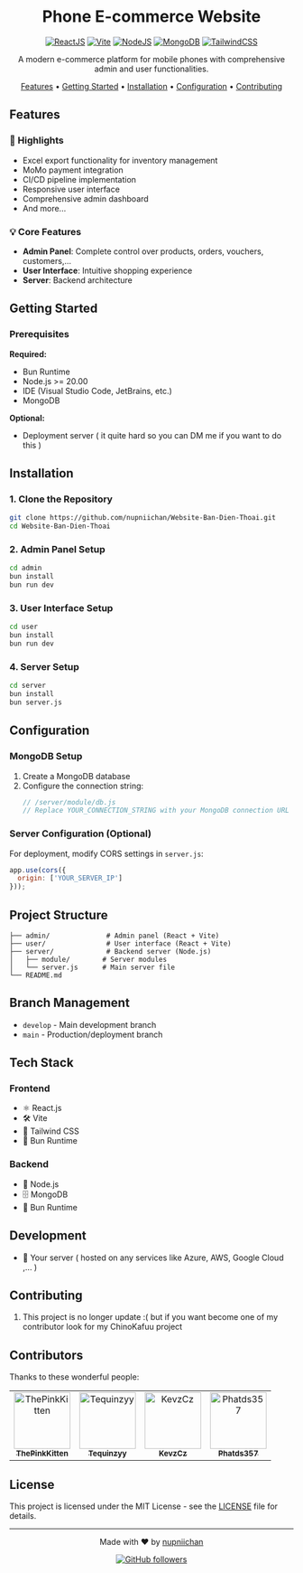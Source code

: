 <div align="center">

# Phone E-commerce Website

[![ReactJS](https://img.shields.io/badge/React-20232A?style=for-the-badge&logo=react&logoColor=61DAFB)](https://reactjs.org/)
[![Vite](https://img.shields.io/badge/Vite-B73BFE?style=for-the-badge&logo=vite&logoColor=FFD62E)](https://vitejs.dev/)
[![NodeJS](https://img.shields.io/badge/Node.js-339933?style=for-the-badge&logo=nodedotjs&logoColor=white)](https://nodejs.org/)
[![MongoDB](https://img.shields.io/badge/MongoDB-4EA94B?style=for-the-badge&logo=mongodb&logoColor=white)](https://www.mongodb.com/)
[![TailwindCSS](https://img.shields.io/badge/Tailwind_CSS-38B2AC?style=for-the-badge&logo=tailwind-css&logoColor=white)](https://tailwindcss.com/)

A modern e-commerce platform for mobile phones with comprehensive admin and user functionalities.

[Features](#features) •
[Getting Started](#getting-started) •
[Installation](#installation) •
[Configuration](#configuration) •
[Contributing](#contributing)

</div>

## Features

### 🚀 Highlights
- Excel export functionality for inventory management
- MoMo payment integration
- CI/CD pipeline implementation
- Responsive user interface
- Comprehensive admin dashboard
- And more...

### 💡 Core Features
- **Admin Panel**: Complete control over products, orders, vouchers, customers,...
- **User Interface**: Intuitive shopping experience
- **Server**: Backend architecture

## Getting Started

### Prerequisites

**Required:**
- Bun Runtime
- Node.js >= 20.00
- IDE (Visual Studio Code, JetBrains, etc.)
- MongoDB

**Optional:**
- Deployment server ( it quite hard so you can DM me if you want to do this )

## Installation

### 1. Clone the Repository

```bash
git clone https://github.com/nupniichan/Website-Ban-Dien-Thoai.git
cd Website-Ban-Dien-Thoai
```

### 2. Admin Panel Setup

```bash
cd admin
bun install
bun run dev
```

### 3. User Interface Setup

```bash
cd user
bun install
bun run dev
```

### 4. Server Setup

```bash
cd server
bun install
bun server.js
```

## Configuration

### MongoDB Setup

1. Create a MongoDB database
2. Configure the connection string:
   ```javascript
   // /server/module/db.js
   // Replace YOUR_CONNECTION_STRING with your MongoDB connection URL
   ```

### Server Configuration (Optional)

For deployment, modify CORS settings in `server.js`:
```javascript
app.use(cors({ 
  origin: ['YOUR_SERVER_IP'] 
}));
```

## Project Structure

```
├── admin/              # Admin panel (React + Vite)
├── user/               # User interface (React + Vite)
├── server/             # Backend server (Node.js)
│   ├── module/        # Server modules
│   └── server.js      # Main server file
└── README.md
```

## Branch Management

- `develop` - Main development branch
- `main` - Production/deployment branch

## Tech Stack

### Frontend
- ⚛️ React.js
- 🛠️ Vite
- 🎨 Tailwind CSS
- 🚀 Bun Runtime

### Backend
- 📡 Node.js
- 🗄️ MongoDB
- 🚀 Bun Runtime

## Development

- 🚀 Your server ( hosted on any services like Azure, AWS, Google Cloud ,... )

## Contributing

1. This project is no longer update :( but if you want become one of my contributor look for my ChinoKafuu project

## Contributors

Thanks to these wonderful people:

<table>
  <tr>
    <td align="center">
      <a href="https://github.com/ThePinkKitten">
        <img src="https://avatars.githubusercontent.com/u/61980152?v=4" width="100px;" alt="ThePinkKitten"/><br />
        <sub><b>ThePinkKitten</b></sub>
      </a>
    </td>
    <td align="center">
      <a href="https://github.com/Tequinzyy">
        <img src="https://avatars.githubusercontent.com/u/116754124?v=4" width="100px;" alt="Tequinzyy"/><br />
        <sub><b>Tequinzyy</b></sub>
      </a>
    </td>
    <td align="center">
      <a href="https://github.com/KevzCz">
        <img src="https://avatars.githubusercontent.com/u/130611225?v=4" width="100px;" alt="KevzCz"/><br />
        <sub><b>KevzCz</b></sub>
      </a>
    </td>
    <td align="center">
      <a href="https://github.com/Phatds357">
        <img src="https://avatars.githubusercontent.com/u/161195912?v=4" width="100px;" alt="Phatds357"/><br />
        <sub><b>Phatds357</b></sub>
      </a>
    </td>
  </tr>
</table>

## License

This project is licensed under the MIT License - see the [LICENSE](https://vi.wikipedia.org/wiki/Gi%E1%BA%A5y_ph%C3%A9p_MIT) file for details.

---

<div align="center">

Made with ❤️ by [nupniichan](https://github.com/nupniichan)

[![GitHub followers](https://img.shields.io/github/followers/nupniichan?style=social)](https://github.com/nupniichan)

</div>
